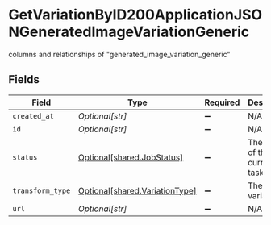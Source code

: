 # GetVariationByID200ApplicationJSONGeneratedImageVariationGeneric

columns and relationships of "generated_image_variation_generic"


## Fields

| Field                                                                  | Type                                                                   | Required                                                               | Description                                                            |
| ---------------------------------------------------------------------- | ---------------------------------------------------------------------- | ---------------------------------------------------------------------- | ---------------------------------------------------------------------- |
| `created_at`                                                           | *Optional[str]*                                                        | :heavy_minus_sign:                                                     | N/A                                                                    |
| `id`                                                                   | *Optional[str]*                                                        | :heavy_minus_sign:                                                     | N/A                                                                    |
| `status`                                                               | [Optional[shared.JobStatus]](../../models/shared/jobstatus.md)         | :heavy_minus_sign:                                                     | The status of the current task.                                        |
| `transform_type`                                                       | [Optional[shared.VariationType]](../../models/shared/variationtype.md) | :heavy_minus_sign:                                                     | The type of variation.                                                 |
| `url`                                                                  | *Optional[str]*                                                        | :heavy_minus_sign:                                                     | N/A                                                                    |